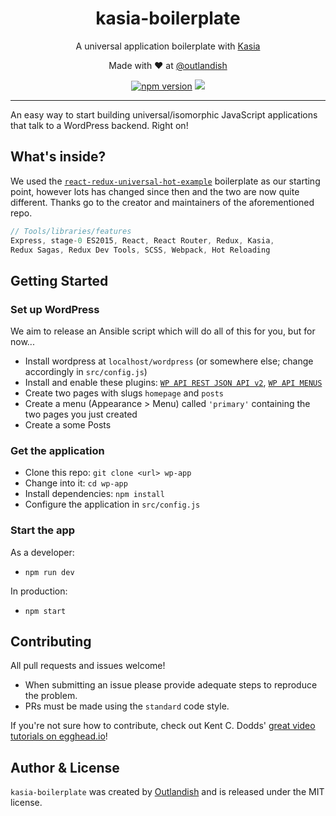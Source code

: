 <p><h1 align="center">kasia-boilerplate</h1></p>

<p align="center">
    A universal application boilerplate with 
    <a href="https://github.com/outlandishideas/kasia">
        Kasia
    </a>
</p>

<p align="center">Made with ❤ at <a href="http://www.twitter.com/outlandish">@outlandish</a></p>

<p align="center">
    <a href="http://badge.fury.io/js/kasia-boilerplate"><img alt="npm version" src="https://badge.fury.io/js/kasia-boilerplate.svg" /></a>
    <a href="http://standardjs.com/"><img src="https://img.shields.io/badge/code%20style-standard-brightgreen.svg" /></a>
</p>

<hr/>

An easy way to start building universal/isomorphic JavaScript applications that talk to a WordPress backend. Right on!

## What's inside?

We used the [`react-redux-universal-hot-example`](https://github.com/erikras/react-redux-universal-hot-example) 
boilerplate as our starting point, however lots has changed since then and the two are now quite different. 
Thanks go to the creator and maintainers of the aforementioned repo.

```js
// Tools/libraries/features
Express, stage-0 ES2015, React, React Router, Redux, Kasia, 
Redux Sagas, Redux Dev Tools, SCSS, Webpack, Hot Reloading
```

## Getting Started

### Set up WordPress

We aim to release an Ansible script which will do all of this for you, but for now...

- Install wordpress at `localhost/wordpress` (or somewhere else; change accordingly in `src/config.js`)
- Install and enable these plugins: [`WP API REST JSON API v2`](https://en-gb.wordpress.org/plugins/rest-api/), [`WP API MENUS`](https://en-gb.wordpress.org/plugins/wp-api-menus/)
- Create two pages with slugs `homepage` and `posts`
- Create a menu (Appearance > Menu) called `'primary'` containing the two pages you just created
- Create a some Posts

### Get the application

- Clone this repo: `git clone <url> wp-app`
- Change into it: `cd wp-app`
- Install dependencies: `npm install`
- Configure the application in `src/config.js`

### Start the app

As a developer:

- `npm run dev`

In production:

- `npm start`

## Contributing

All pull requests and issues welcome!

- When submitting an issue please provide adequate steps to reproduce the problem.
- PRs must be made using the `standard` code style.

If you're not sure how to contribute, check out Kent C. Dodds'
[great video tutorials on egghead.io](https://egghead.io/lessons/javascript-identifying-how-to-contribute-to-an-open-source-project-on-github)!

## Author & License

`kasia-boilerplate` was created by [Outlandish](https://twitter.com/outlandish) and is released under the MIT license.
